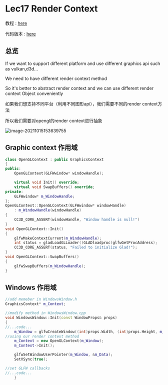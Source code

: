 # Lec17 Render Context

教程 : [here](https://www.youtube.com/watch?v=YZKEjaCnsjU&list=PLlrATfBNZ98dC-V-N3m0Go4deliWHPFwT&index=27)

代码版本 : [here](https://github.com/Graphic-researcher/Crosa-Conty-3D/tree/d0f232c8334be6a6a1a0d143a590b35b33033407/HTC/Project/Crosa-Conty-3D/Crosa-Conty-3D)

## 总览

If we want to support different platform and use different graphics api such as vulkan,d3d...

We need to have different render context method

So it's better to abstract render context and we can use different render context Object conveniently

如果我们想支持不同平台（利用不同图形api），我们需要不同的render context方法

所以我们需要对opengl的render context进行抽象

![image-20211015153639755](https://i.loli.net/2021/10/15/Av4DnrxZEu3UTql.png)

## Graphic context 作用域

```c++
class OpenGLContext : public GraphicsContext
{
public:
	OpenGLContext(GLFWwindow* windowHandle);

	virtual void Init() override;
	virtual void SwapBuffers() override;
private:
	GLFWwindow* m_WindowHandle;
};
OpenGLContext::OpenGLContext(GLFWwindow* windowHandle)
	: m_WindowHandle(windowHandle)
{
	CC3D_CORE_ASSERT(windowHandle, "Window handle is null!")
}
void OpenGLContext::Init()
{
	glfwMakeContextCurrent(m_WindowHandle);
	int status = gladLoadGLLoader((GLADloadproc)glfwGetProcAddress);
	CC3D_CORE_ASSERT(status, "Failed to initialize Glad!");
}
void OpenGLContext::SwapBuffers()
{
	glfwSwapBuffers(m_WindowHandle);
}
```

## Windows 作用域

```c++
//add memeber in WindowsWindow.h
GraphicsContext* m_Context;

//modify method in WindowsWindow.cpp
void WindowsWindow::Init(const WindowProps& props)
{
//...code...
    m_Window = glfwCreateWindow((int)props.Width, (int)props.Height, m_Data.Title.c_str(), nullptr, nullptr);
//using our render context method
    m_Context = new OpenGLContext(m_Window);
    m_Context->Init();

    glfwSetWindowUserPointer(m_Window, &m_Data);
    SetVSync(true);

//set GLFW callbacks
//...code...
	}
```

